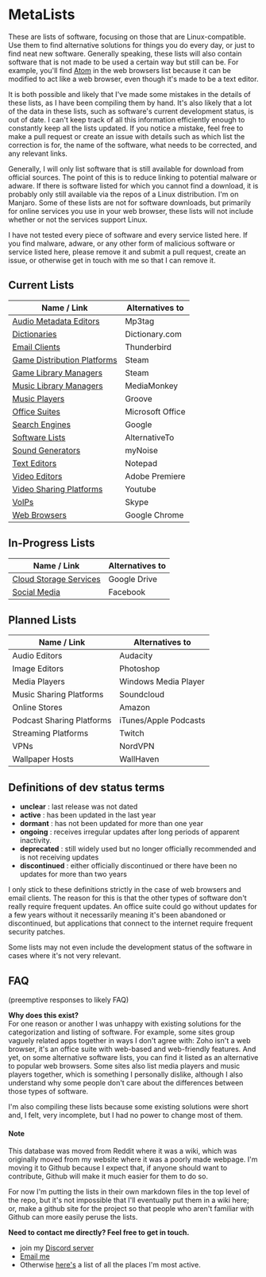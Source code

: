 # MetaLists
These are lists of software, focusing on those that are Linux-compatible. Use them to find alternative solutions for things you do every day, or just to find neat new software. Generally speaking, these lists will also contain software that is not made to be used a certain way but still can be. For example, you'll find [Atom](https://atom.io/) in the web browsers list because it can be modified to act like a web browser, even though it's made to be a text editor.

It is both possible and likely that I've made some mistakes in the details of these lists, as I have been compiling them by hand. It's also likely that a lot of the data in these lists, such as software's current development status, is out of date. I can't keep track of all this information efficiently enough to constantly keep all the lists updated. If you notice a mistake, feel free to make a pull request or create an issue with details such as which list the correction is for, the name of the software, what needs to be corrected, and any relevant links.

Generally, I will only list software that is still available for download from official sources. The point of this is to reduce linking to potential malware or adware. If there is software listed for which you cannot find a download, it is probably only still available via the repos of a Linux distribution. I'm on Manjaro. Some of these lists are not for software downloads, but primarily for online services you use in your web browser, these lists will not include whether or not the services support Linux.

I have not tested every piece of software and every service listed here. If you find malware, adware, or any other form of malicious software or service listed here, please remove it and submit a pull request, create an issue, or otherwise get in touch with me so that I can remove it.

## Current Lists
| Name / Link                                           | Alternatives to  |
| ----------------------------------------------------- | ---------------- |
| [Audio Metadata Editors](lists/audio_meta_editors.md) | Mp3tag           |
| [Dictionaries](lists/dictionaries.md)                 | Dictionary.com   |
| [Email Clients](lists/email_clients.md)               | Thunderbird      |
| [Game Distribution Platforms](lists/game_distribs.md) | Steam            |
| [Game Library Managers](lists/game_libraries.md)      | Steam            |
| [Music Library Managers](lists/music_libraries.md)    | MediaMonkey      |
| [Music Players](lists/music_players.md)               | Groove           |
| [Office Suites](lists/office_suites.md)               | Microsoft Office |
| [Search Engines](lists/search_engines.md)             | Google           |
| [Software Lists](lists/software_lists.md)             | AlternativeTo    |
| [Sound Generators](lists/sound_gens.md)               | myNoise          |
| [Text Editors](lists/text_editors.md)                 | Notepad          |
| [Video Editors](lists/video_editors.md)               | Adobe Premiere   |
| [Video Sharing Platforms](lists/video_sharing.md)     | Youtube          |
| [VoIPs](lists/voips.md)                               | Skype            |
| [Web Browsers](lists/web_browsers.md)                 | Google Chrome    |

## In-Progress Lists
| Name / Link                                           | Alternatives to  |
| ----------------------------------------------------- | ---------------- |
| [Cloud Storage Services](lists/clouds.md)             | Google Drive     |
| [Social Media](lists/social_media.md)                 | Facebook         |

## Planned Lists
| Name / Link               | Alternatives to       |
| ------------------------- | --------------------- |
| Audio Editors             | Audacity              |
| Image Editors             | Photoshop             |
| Media Players             | Windows Media Player  |
| Music Sharing Platforms   | Soundcloud            |
| Online Stores             | Amazon                |
| Podcast Sharing Platforms | iTunes/Apple Podcasts |
| Streaming Platforms       | Twitch                |
| VPNs                      | NordVPN               |
| Wallpaper Hosts           | WallHaven             |

## Definitions of dev status terms
- **unclear** : last release was not dated
- **active** : has been updated in the last year
- **dormant** : has not been updated for more than one year
- **ongoing** : receives irregular updates after long periods of apparent inactivity.
- **deprecated** : still widely used but no longer officially recommended and is not receiving updates
- **discontinued** : either officially discontinued or there have been no updates for more than two years

I only stick to these definitions strictly in the case of web browsers and email clients. The reason for this is that the other types of software don't really require frequent updates. An office suite could go without updates for a few years without it necessarily meaning it's been abandoned or discontinued, but applications that connect to the internet require frequent security patches.

Some lists may not even include the development status of the software in cases where it's not very relevant.

## FAQ
(preemptive responses to likely FAQ)

**Why does this exist?**  
For one reason or another I was unhappy with existing solutions for the categorization and listing of software. For example, some sites group vaguely related apps together in ways I don't agree with: Zoho isn't a web browser, it's an office suite with web-based and web-friendly features. And yet, on some alternative software lists, you can find it listed as an alternative to popular web browsers. Some sites also list media players and music players together, which is something I personally dislike, although I also understand why some people don't care about the differences between those types of software.

I'm also compiling these lists because some existing solutions were short and, I felt, very incomplete, but I had no power to change most of them.

#### Note
This database was moved from Reddit where it was a wiki, which was originally moved from my website where it was a poorly made webpage. I'm moving it to Github because I expect that, if anyone should want to contribute, Github will make it much easier for them to do so.

For now I'm putting the lists in their own markdown files in the top level of the repo, but it's not impossible that I'll eventually put them in a wiki here; or, make a github site for the project so that people who aren't familiar with Github can more easily peruse the lists.

**Need to contact me directly? Feel free to get in touch.**  
- join my [Discord server](https://discord.gg/NqqU2fV)
- [Email me](mailto:jontiamac@gmail.com)
- Otherwise [here's](https://tiamarth.com/card.php) a list of all the places I'm most active.
